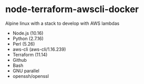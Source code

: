 # node-terraform-awscli-docker

Alpine linux with a stack to develop with AWS lambdas

- Node.js (10.16)
- Python (2.7.16)
- Perl (5.26)
- aws-cli (aws-cli/1.16.239)
- Terraform (11.14)
- Github
- Bash
- GNU parallel
- openssh/openssl
